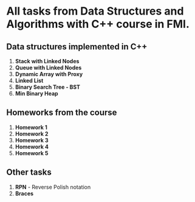 # All tasks from Data Structures and Algorithms with C++ course in FMI.

## Data structures implemented in C++
1. **Stack with Linked Nodes**
2. **Queue with Linked Nodes**
3. **Dynamic Array with Proxy**
4. **Linked List**
5. **Binary Search Tree - BST**
6. **Min Binary Heap**

## Homeworks from the course
1. **Homework 1**
2. **Homework 2**
3. **Homework 3**
4. **Homework 4**
5. **Homework 5**

## Other tasks
1. **RPN** - Reverse Polish notation
2. **Braces**
